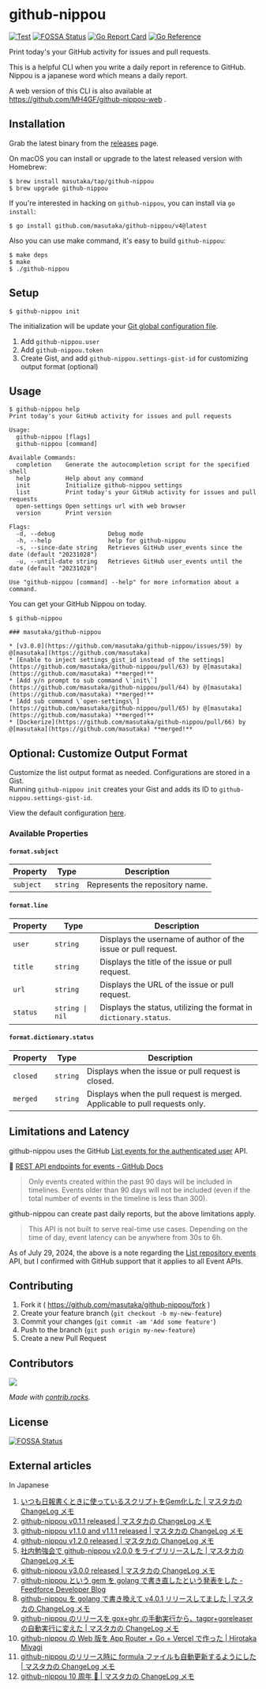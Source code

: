 # github-nippou

[![Test](https://github.com/masutaka/github-nippou/actions/workflows/test.yml/badge.svg?branch=main)][Test]
[![FOSSA Status](https://app.fossa.com/api/projects/git%2Bgithub.com%2Fmasutaka%2Fgithub-nippou.svg?type=shield)][fossa]
[![Go Report Card](https://goreportcard.com/badge/github.com/masutaka/github-nippou/v4)][Go Report Card]
[![Go Reference](https://pkg.go.dev/badge/github.com/masutaka/github-nippou/v4.svg)][Go Reference]

[Test]: https://github.com/masutaka/github-nippou/actions/workflows/test.yml?query=branch%3Amain
[fossa]: https://app.fossa.com/projects/git%2Bgithub.com%2Fmasutaka%2Fgithub-nippou?ref=badge_shield
[Go Report Card]: https://goreportcard.com/report/github.com/masutaka/github-nippou/v4
[Go Reference]: https://pkg.go.dev/github.com/masutaka/github-nippou/v4

Print today's your GitHub activity for issues and pull requests.

This is a helpful CLI when you write a daily report in reference to GitHub. Nippou is a japanese word which means a daily report.

A web version of this CLI is also available at https://github.com/MH4GF/github-nippou-web .

## Installation

Grab the latest binary from the [releases](https://github.com/masutaka/github-nippou/releases) page.

On macOS you can install or upgrade to the latest released version with Homebrew:

```
$ brew install masutaka/tap/github-nippou
$ brew upgrade github-nippou
```

If you're interested in hacking on `github-nippou`, you can install via `go install`:

```
$ go install github.com/masutaka/github-nippou/v4@latest
```

Also you can use make command, it's easy to build `github-nippou`:

```
$ make deps
$ make
$ ./github-nippou
```

## Setup

    $ github-nippou init

The initialization will be update your [Git global configuration file](https://git-scm.com/docs/git-config#Documentation/git-config.txt-XDGCONFIGHOMEgitconfig).

1. Add `github-nippou.user`
2. Add `github-nippou.token`
3. Create Gist, and add `github-nippou.settings-gist-id` for customizing output format (optional)

## Usage

```
$ github-nippou help
Print today's your GitHub activity for issues and pull requests

Usage:
  github-nippou [flags]
  github-nippou [command]

Available Commands:
  completion    Generate the autocompletion script for the specified shell
  help          Help about any command
  init          Initialize github-nippou settings
  list          Print today's your GitHub activity for issues and pull requests
  open-settings Open settings url with web browser
  version       Print version

Flags:
  -d, --debug               Debug mode
  -h, --help                help for github-nippou
  -s, --since-date string   Retrieves GitHub user_events since the date (default "20231028")
  -u, --until-date string   Retrieves GitHub user_events until the date (default "20231028")

Use "github-nippou [command] --help" for more information about a command.
```

You can get your GitHub Nippou on today.

```
$ github-nippou

### masutaka/github-nippou

* [v3.0.0](https://github.com/masutaka/github-nippou/issues/59) by @[masutaka](https://github.com/masutaka)
* [Enable to inject settings_gist_id instead of the settings](https://github.com/masutaka/github-nippou/pull/63) by @[masutaka](https://github.com/masutaka) **merged!**
* [Add y/n prompt to sub command \`init\`](https://github.com/masutaka/github-nippou/pull/64) by @[masutaka](https://github.com/masutaka) **merged!**
* [Add sub command \`open-settings\`](https://github.com/masutaka/github-nippou/pull/65) by @[masutaka](https://github.com/masutaka) **merged!**
* [Dockerize](https://github.com/masutaka/github-nippou/pull/66) by @[masutaka](https://github.com/masutaka) **merged!**
```

## Optional: Customize Output Format

Customize the list output format as needed. Configurations are stored in a Gist.   
Running `github-nippou init` creates your Gist and adds its ID to `github-nippou.settings-gist-id`.

View the default configuration [here](./config/settings.yml).

### Available Properties

#### `format.subject`

| Property | Type | Description |
| --- | --- | --- |
| `subject` | `string` | Represents the repository name. |

#### `format.line`

| Property | Type | Description |
| --- | --- | --- |
| `user` | `string` | Displays the username of author of the issue or pull request. |
| `title` | `string` | Displays the title of the issue or pull request. |
| `url` | `string` | Displays the URL of the issue or pull request. |
| `status` | `string \| nil` | Displays the status, utilizing the format in `dictionary.status`. |

#### `format.dictionary.status`

| Property | Type | Description |
| --- | --- | --- |
| `closed` | `string` | Displays when the issue or pull request is closed. |
| `merged` | `string` | Displays when the pull request is merged. Applicable to pull requests only. |

## Limitations and Latency

github-nippou uses the GitHub [List events for the authenticated user](https://docs.github.com/ja/rest/activity/events?apiVersion=2022-11-28#list-events-for-the-authenticated-user) API.

:link: [REST API endpoints for events \- GitHub Docs](https://docs.github.com/en/rest/activity/events?apiVersion=2022-11-28)

> Only events created within the past 90 days will be included in timelines. Events older than 90 days will not be included (even if the total number of events in the timeline is less than 300).

github-nippou can create past daily reports, but the above limitations apply.

> This API is not built to serve real-time use cases. Depending on the time of day, event latency can be anywhere from 30s to 6h.

As of July 29, 2024, the above is a note regarding the [List repository events](https://docs.github.com/en/enterprise-cloud@latest/rest/activity/events?apiVersion=2022-11-28#list-repository-events) API, but I confirmed with GitHub support that it applies to all Event APIs.

## Contributing

1. Fork it ( https://github.com/masutaka/github-nippou/fork )
2. Create your feature branch (`git checkout -b my-new-feature`)
3. Commit your changes (`git commit -am 'Add some feature'`)
4. Push to the branch (`git push origin my-new-feature`)
5. Create a new Pull Request

## Contributors

<a href="https://github.com/masutaka/github-nippou/graphs/contributors">
  <img src="https://contrib.rocks/image?repo=masutaka/github-nippou" />
</a>

*Made with [contrib.rocks](https://contrib.rocks).*

## License

[![FOSSA Status](https://app.fossa.com/api/projects/git%2Bgithub.com%2Fmasutaka%2Fgithub-nippou.svg?type=large)](https://app.fossa.com/projects/git%2Bgithub.com%2Fmasutaka%2Fgithub-nippou?ref=badge_large)

## External articles

In Japanese

1. [いつも日報書くときに使っているスクリプトをGem化した | マスタカの ChangeLog メモ](https://masutaka.net/2014-12-07-1/)
1. [github-nippou v0.1.1 released | マスタカの ChangeLog メモ](https://masutaka.net/2014-12-18-1/)
1. [github-nippou v1.1.0 and v1.1.1 released | マスタカの ChangeLog メモ](https://masutaka.net/2016-03-21-1/)
1. [github-nippou v1.2.0 released | マスタカの ChangeLog メモ](https://masutaka.net/2016-03-23-1/)
1. [社内勉強会で github-nippou v2.0.0 をライブリリースした | マスタカの ChangeLog メモ](https://masutaka.net/2016-04-09-1/)
1. [github-nippou v3.0.0 released | マスタカの ChangeLog メモ](https://masutaka.net/2017-08-07-1/)
1. [github-nippou という gem を golang で書き直したという発表をした - Feedforce Developer Blog](https://developer.feedforce.jp/entry/2017/10/16/150000)
1. [github-nippou を golang で書き換えて v4.0.1 リリースしてました | マスタカの ChangeLog メモ](https://masutaka.net/2017-10-22-1/)
1. [github-nippou のリリースを gox+ghr の手動実行から、tagpr+goreleaser の自動実行に変えた | マスタカの ChangeLog メモ](https://masutaka.net/2023-11-14-1/)
1. [github\-nippou の Web 版を App Router \+ Go \+ Vercel で作った \| Hirotaka Miyagi](https://www.mh4gf.dev/articles/github-nippou-web)
1. [github\-nippou のリリース時に formula ファイルも自動更新するようにした \| マスタカの ChangeLog メモ](https://masutaka.net/2024-07-30-1/)
1. [github-nippou 10 周年 🎉 | マスタカの ChangeLog メモ](https://masutaka.net/2024-12-07-1/)
